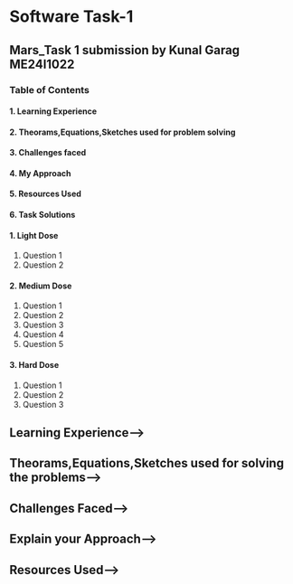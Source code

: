 # Software Task-1
## Mars_Task 1 submission by Kunal Garag ME24I1022
### **Table of Contents** 
#### 1. Learning Experience
#### 2. Theorams,Equations,Sketches used for problem solving
#### 3. Challenges faced
#### 4. My Approach
#### 5. Resources Used
#### 6. Task Solutions
#### 1. Light Dose
  1. Question 1
  2. Question 2
 #### 2. Medium Dose
  1. Question 1
  2. Question 2
  3. Question 3
  4. Question 4
  5. Question 5
  #### 3. Hard Dose
  1. Question 1
  2. Question 2
  3. Question 3

## Learning Experience-->
## Theorams,Equations,Sketches used for solving the problems-->
## Challenges Faced-->
## Explain your Approach-->
## Resources Used-->

